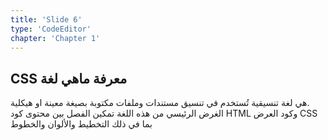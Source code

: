 ```yaml
---
title: 'Slide 6'
type: 'CodeEditor'
chapter: 'Chapter 1'
---
```

## CSS معرفة ماهي لغة 
هي لغة تنسيقية تُستخدم في تنسيق مستندات وملفات مكتوبة بصيغة معينة او هيكلية.
<br>
الغرض الرئيسي من هذه اللغة تمكين الفصل بين محتوى كود HTML وكود العرض CSS بما في ذلك التخطيط والألوان والخطوط